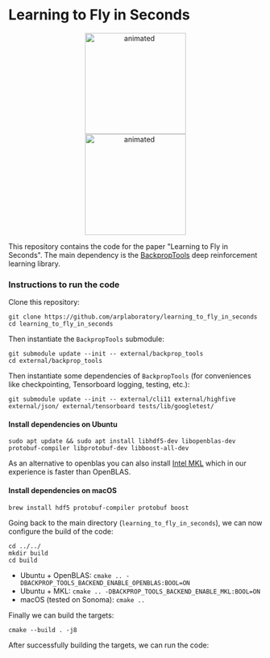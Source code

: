 # Learning to Fly in Seconds

<div align="center">
<img src="https://github.com/arplaboratory/learning_to_fly_in_seconds_media/blob/master/training_simulation.gif" alt="animated" height='200'/>
</div>
<div align="center">
<img src="https://github.com/arplaboratory/learning_to_fly_in_seconds_media/blob/master/trajectory_tracking_long_exposure.gif" alt="animated" height='200'/>
</div>

This repository contains the code for the paper "Learning to Fly in Seconds". The main dependency is the [BackpropTools](https://github.com/BackpropTools/BackpropTools) deep reinforcement learning library.

### Instructions to run the code
Clone this repository:
```
git clone https://github.com/arplaboratory/learning_to_fly_in_seconds
cd learning_to_fly_in_seconds
```
Then instantiate the `BackpropTools` submodule:
```
git submodule update --init -- external/backprop_tools
cd external/backprop_tools
```

Then instantiate some dependencies of `BackpropTools` (for conveniences like checkpointing, Tensorboard logging, testing, etc.):
```
git submodule update --init -- external/cli11 external/highfive external/json/ external/tensorboard tests/lib/googletest/
```

#### Install dependencies on Ubuntu
```
sudo apt update && sudo apt install libhdf5-dev libopenblas-dev protobuf-compiler libprotobuf-dev libboost-all-dev
```
As an alternative to openblas you can also install [Intel MKL](https://www.intel.com/content/www/us/en/developer/tools/oneapi/onemkl-download.html) which in our experience is faster than OpenBLAS.
#### Install dependencies on macOS
```
brew install hdf5 protobuf-compiler protobuf boost
```




Going back to the main directory (`learning_to_fly_in_seconds`), we can now configure the build of the code:
```
cd ../../
mkdir build
cd build
```
- Ubuntu + OpenBLAS: `cmake .. -DBACKPROP_TOOLS_BACKEND_ENABLE_OPENBLAS:BOOL=ON`
- Ubuntu + MKL: `cmake .. -DBACKPROP_TOOLS_BACKEND_ENABLE_MKL:BOOL=ON`
- macOS (tested on Sonoma): `cmake ..`

Finally we can build the targets:
```
cmake --build . -j8
```

After successfully building the targets, we can run the code:
```

```
